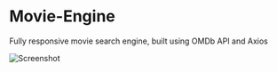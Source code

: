 # Movie-Engine
Fully responsive movie search engine, built using OMDb API and Axios

![Screenshot](https://berkinakkaya.github.io/Movie-Engine/Screenshot.jpg)
